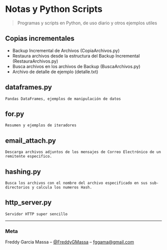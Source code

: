 # Notas y Python Scripts
> Programas y scripts en Python, de uso diario y otros ejemplos utiles

## Copias incrementales
* Backup Incremental de Archivos (CopiaArchivos.py)
* Restaura archivos desde la estructura del Backup Incremental (RestauraArchivos.py)
* Busca archivos en los archivos de Backup (BuscaArchivos.py)
* Archivo de detalle de ejemplo (detalle.txt)

## dataframes.py
```
Pandas DataFrames, ejemplos de manipulación de datos
```

## for.py
```
Resumen y ejemplos de iteradores
```
 
## email_attach.py
```
Descarga archivos adjuntos de los mensajes de Correo Electrónico de un remitente especifico.
```

## hashing.py
```
Busca los archivos con el nombre del archivo especificado en sus sub-directorios y calcula los numeros Hash.
```

## http_server.py
```
Servidor HTTP super sencillo
```
---
### Meta

Freddy Garcia Massa – [@FreddyGMassa](https://twitter.com/FreddyGMassa) – fggama@gmail.com
